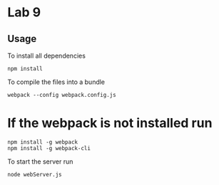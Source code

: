 # Lab 9

## Usage
To install all dependencies
~~~
npm install
~~~
To compile the files into a bundle
~~~
webpack --config webpack.config.js
~~~
# If the webpack is not installed run
~~~
npm install -g webpack
npm install -g webpack-cli
~~~
To start the server run
~~~
node webServer.js
~~~
